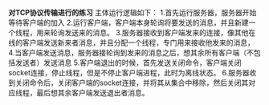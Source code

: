 **对TCP协议传输进行的练习**
主体运行逻辑如下：
    1.首先运行服务器，服务器开始等待客户端的加入
    2.运行客户端，客户端本身轮询将要发送的消息，并且新建一个线程，用来轮询发送来的消息。
    3.服务器接收到客户端发来的连接，像其他在线的客户端发送新来者消息，并且分配一个线程，专门用来接收他发来的消息，
    4.当客户端发送消息，服务器接轮询到发来的消息之后，想其余所有客户端（不包括发送者）发送消息
    5.客户端退出的时候，首先发送关闭命令，客户端关闭socket连接，停止线程，但是不停止客户端进程，此时为离线状态。
    6.服务器收到关闭命令后，关闭客户端的socket连接，并将其从集合中移除，然后关闭其对应线程，最后想其余客户端发送退出者消息。
    